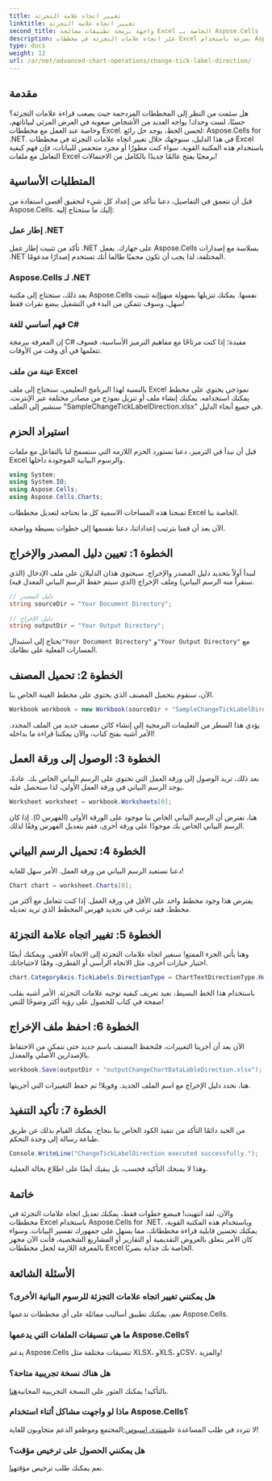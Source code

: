 ```yaml
---
title: تغيير اتجاه علامة التجزئة
linktitle: تغيير اتجاه علامة التجزئة
second_title: واجهة برمجة تطبيقات معالجة Excel الخاصة بـ Aspose.Cells .NET
description: غيّر اتجاه علامات التجزئة في مخططات Excel بسرعة باستخدام Aspose.Cells for .NET. اتبع هذا الدليل للتنفيذ السلس.
type: docs
weight: 12
url: /ar/net/advanced-chart-operations/change-tick-label-direction/
---
```

## مقدمة

هل سئمت من النظر إلى المخططات المزدحمة حيث يصعب قراءة علامات التجزئة؟ حسنًا، لست وحدك! يواجه العديد من الأشخاص صعوبة في العرض المرئي لبياناتهم، وخاصة عند العمل مع مخططات Excel. لحسن الحظ، يوجد حل رائع: Aspose.Cells for .NET. في هذا الدليل، سنوجهك خلال تغيير اتجاه علامات التجزئة في مخططات Excel باستخدام هذه المكتبة القوية. سواء كنت مطورًا أو مجرد متحمس للبيانات، فإن فهم كيفية التعامل مع ملفات Excel برمجيًا يفتح عالمًا جديدًا بالكامل من الاحتمالات!

## المتطلبات الأساسية

قبل أن نتعمق في التفاصيل، دعنا نتأكد من إعداد كل شيء لتحقيق أقصى استفادة من Aspose.Cells. إليك ما ستحتاج إليه:

### إطار عمل .NET

تأكد من تثبيت إطار عمل .NET على جهازك. يعمل Aspose.Cells بسلاسة مع إصدارات .NET المختلفة، لذا يجب أن تكون محميًا طالما أنك تستخدم إصدارًا مدعومًا.

### Aspose.Cells لـ .NET

بعد ذلك، ستحتاج إلى مكتبة Aspose.Cells نفسها. يمكنك تنزيلها بسهولة من[هنا](https://releases.aspose.com/cells/net/)إنه تثبيت سهل، وسوف تتمكن من البدء في التشغيل ببضع نقرات فقط!

### فهم أساسي للغة C#

إن المعرفة ببرمجة C# مفيدة؛ إذا كنت مرتاحًا مع مفاهيم الترميز الأساسية، فسوف تتعلمها في أي وقت من الأوقات. 

### عينة من ملف Excel

بالنسبة لهذا البرنامج التعليمي، ستحتاج إلى ملف Excel نموذجي يحتوي على مخطط يمكنك استخدامه. يمكنك إنشاء ملف أو تنزيل نموذج من مصادر مختلفة عبر الإنترنت. سنشير إلى الملف "SampleChangeTickLabelDirection.xlsx" في جميع أنحاء الدليل.

## استيراد الحزم

قبل أن نبدأ في الترميز، دعنا نستورد الحزم اللازمة التي ستسمح لنا بالتفاعل مع ملفات Excel والرسوم البيانية الموجودة داخلها.

```csharp
using System;
using System.IO;
using Aspose.Cells;
using Aspose.Cells.Charts;
```

تمنحنا هذه المساحات الاسمية كل ما نحتاجه لتعديل مخططات Excel الخاصة بنا. 

الآن بعد أن قمنا بترتيب إعداداتنا، دعنا نقسمها إلى خطوات بسيطة وواضحة.

## الخطوة 1: تعيين دليل المصدر والإخراج

لنبدأ أولاً بتحديد دليل المصدر والإخراج. سيحتوي هذان الدليلان على ملف الإدخال (الذي سنقرأ منه الرسم البياني) وملف الإخراج (الذي سيتم حفظ الرسم البياني المعدل فيه).

```csharp
// دليل المصدر
string sourceDir = "Your Document Directory";

// دليل الإخراج
string outputDir = "Your Output Directory";
```

 تحتاج إلى استبدال`"Your Document Directory"` و`"Your Output Directory"` مع المسارات الفعلية على نظامك. 

## الخطوة 2: تحميل المصنف

الآن، سنقوم بتحميل المصنف الذي يحتوي على مخطط العينة الخاص بنا. 

```csharp
Workbook workbook = new Workbook(sourceDir + "SampleChangeTickLabelDirection.xlsx");
```

يؤدي هذا السطر من التعليمات البرمجية إلى إنشاء كائن مصنف جديد من الملف المحدد. الأمر أشبه بفتح كتاب، والآن يمكننا قراءة ما بداخله!

## الخطوة 3: الوصول إلى ورقة العمل

بعد ذلك، تريد الوصول إلى ورقة العمل التي تحتوي على الرسم البياني الخاص بك. عادةً، يوجد الرسم البياني في ورقة العمل الأولى، لذا سنحصل عليه.

```csharp
Worksheet worksheet = workbook.Worksheets[0];
```

هنا، نفترض أن الرسم البياني الخاص بنا موجود على الورقة الأولى (الفهرس 0). إذا كان الرسم البياني الخاص بك موجودًا على ورقة أخرى، فقم بتعديل الفهرس وفقًا لذلك. 

## الخطوة 4: تحميل الرسم البياني

دعنا نستعيد الرسم البياني من ورقة العمل. الأمر سهل للغاية!

```csharp
Chart chart = worksheet.Charts[0];
```

يفترض هذا وجود مخطط واحد على الأقل في ورقة العمل. إذا كنت تتعامل مع أكثر من مخطط، فقد ترغب في تحديد فهرس المخطط الذي تريد تعديله.

## الخطوة 5: تغيير اتجاه علامة التجزئة

وهنا يأتي الجزء الممتع! سنغير اتجاه علامات التجزئة إلى الاتجاه الأفقي. ويمكنك أيضًا اختيار خيارات أخرى، مثل الاتجاه الرأسي أو القطري، وفقًا لاحتياجاتك.

```csharp
chart.CategoryAxis.TickLabels.DirectionType = ChartTextDirectionType.Horizontal;
```

باستخدام هذا الخط البسيط، نعيد تعريف كيفية توجيه علامات التجزئة. الأمر أشبه بقلب صفحة في كتاب للحصول على رؤية أكثر وضوحًا للنص!

## الخطوة 6: احفظ ملف الإخراج

الآن بعد أن أجرينا التغييرات، فلنحفظ المصنف باسم جديد حتى نتمكن من الاحتفاظ بالإصدارين الأصلي والمعدل.

```csharp
workbook.Save(outputDir + "outputChangeChartDataLableDirection.xlsx");
```

هنا، نحدد دليل الإخراج مع اسم الملف الجديد. وفويلا! تم حفظ التغييرات التي أجريتها.

## الخطوة 7: تأكيد التنفيذ

من الجيد دائمًا التأكد من تنفيذ الكود الخاص بنا بنجاح. يمكنك القيام بذلك عن طريق طباعة رسالة إلى وحدة التحكم.

```csharp
Console.WriteLine("ChangeTickLabelDirection executed successfully.");
```

وهذا لا يمنحك التأكيد فحسب، بل يبقيك أيضًا على اطلاع بحالة العملية. 

## خاتمة

والآن، لقد انتهيت! فببضع خطوات فقط، يمكنك تعديل اتجاه علامات التجزئة في مخططات Excel باستخدام Aspose.Cells for .NET. وباستخدام هذه المكتبة القوية، يمكنك تحسين قابلية قراءة مخططاتك، مما يسهل على جمهورك تفسير البيانات. وسواء كان الأمر يتعلق بالعروض التقديمية أو التقارير أو المشاريع الشخصية، فأنت الآن مجهز بالمعرفة اللازمة لجعل مخططات Excel الخاصة بك جذابة بصريًا.

## الأسئلة الشائعة

### هل يمكنني تغيير اتجاه علامات التجزئة للرسوم البيانية الأخرى؟  
نعم، يمكنك تطبيق أساليب مماثلة على أي مخططات تدعمها Aspose.Cells.

### ما هي تنسيقات الملفات التي يدعمها Aspose.Cells؟  
يدعم Aspose.Cells تنسيقات مختلفة مثل XLSX، وXLS، وCSV، والمزيد!

### هل هناك نسخة تجريبية متاحة؟  
 بالتأكيد! يمكنك العثور على النسخة التجريبية المجانية[هنا](https://releases.aspose.com/).

### ماذا لو واجهت مشاكل أثناء استخدام Aspose.Cells؟  
 لا تتردد في طلب المساعدة على[منتدى اسبوس](https://forum.aspose.com/c/cells/9);المجتمع وموظفو الدعم متجاوبون للغاية!

### هل يمكنني الحصول على ترخيص مؤقت؟  
 نعم يمكنك طلب ترخيص مؤقت[هنا](https://purchase.aspose.com/temporary-license/).
